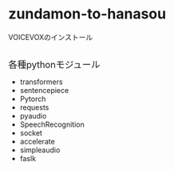 # zundamon-to-hanasou
VOICEVOXのインストール

<a><br><font size=+1>各種pythonモジュール</font>
-  transformers
-  sentencepiece
-  Pytorch
- requests
-  pyaudio
-  SpeechRecognition
-  socket
-  accelerate
-  simpleaudio
-  faslk
</a>
